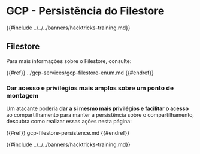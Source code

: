 # GCP - Persistência do Filestore

{{#include ../../../banners/hacktricks-training.md}}

## Filestore

Para mais informações sobre o Filestore, consulte:

{{#ref}}
../gcp-services/gcp-filestore-enum.md
{{#endref}}

### Dar acesso e privilégios mais amplos sobre um ponto de montagem

Um atacante poderia **dar a si mesmo mais privilégios e facilitar o acesso** ao compartilhamento para manter a persistência sobre o compartilhamento, descubra como realizar essas ações nesta página:

{{#ref}}
gcp-filestore-persistence.md
{{#endref}}

{{#include ../../../banners/hacktricks-training.md}}
